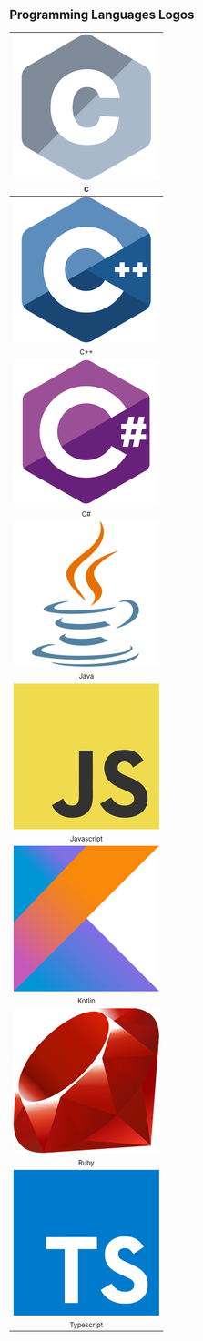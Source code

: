 ## Programming Languages Logos

| ![c][c] <br><sub>C</sub>                            |
| :-------------------------------------------------: |
| ![cpp][cpp] <br><sub>C++</sub>                      |
| ![csharp][csharp] <br><sub>C#</sub>                 |
| ![java][java] <br><sub>Java</sub>                   |
| ![javascript][javascript] <br><sub>Javascript</sub> |
| ![kotlin][kotlin] <br><sub>Kotlin</sub>             |
| ![ruby][ruby] <br><sub>Ruby</sub>                   |
| ![typescript][typescript] <br><sub>Typescript</sub> |

<!--------- Links ---------->
[c]: c/c_256x256.png
[cpp]: cpp/cpp_256x256.png
[csharp]: csharp/csharp_256x256.png
[java]: java/java_256x256.png
[javascript]: javascript/javascript_256x256.png
[kotlin]: kotlin/kotlin_256x256.png
[ruby]: ruby/ruby_256x256.png
[typescript]: typescript/typescript_256x256.png
